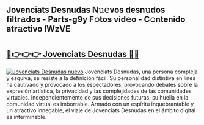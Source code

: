 ## Jovenciats Desnudas N𝚞𝚎vos desn𝚞dos filtr𝚊dos - Parts-g9y F𝚘tos vid𝚎o - C𝚘ntenido atr𝚊ctivo IWzVE

# <h2><a href="http://mbay2r.tromn.icu/?c=Jovenciats+Desnudas">🔗👉👉👉 Jovenciats Desnudas 🔗🔗</a></h2>

[![Jovenciats Desnudas nuevo](https://i.imgur.com/pEAQMta.gif)](http://mbay2r.tromn.icu/?c=Jovenciats+Desnudas)
Jovenciats Desnudas, una persona compleja y esquiva, se resiste a la definición fácil. Su personalidad distintiva en línea ha cautivado y provocado a los espectadores, provocando debates sobre la expresión artística, la privacidad y las complejidades de las comunidades virtuales. Independientemente de sus decisiones futuras, su huella en la comunidad virtual es imborrable. Armado con un espíritu inquebrantable y un atractivo innegable, el viaje de Jovenciats Desnudas en el ámbito digital es interminable.
